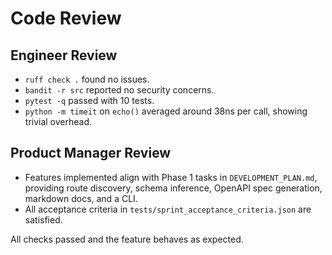 # Code Review

## Engineer Review
- `ruff check .` found no issues.
- `bandit -r src` reported no security concerns.
- `pytest -q` passed with 10 tests.
- `python -m timeit` on `echo()` averaged around 38ns per call, showing trivial overhead.

## Product Manager Review
- Features implemented align with Phase 1 tasks in `DEVELOPMENT_PLAN.md`, providing route discovery, schema inference, OpenAPI spec generation, markdown docs, and a CLI.
- All acceptance criteria in `tests/sprint_acceptance_criteria.json` are satisfied.

All checks passed and the feature behaves as expected.
